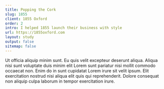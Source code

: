 ```yaml
---
title: Popping the Cork
slug: 1855
client: 1855 Oxford
order: 2
intro: I helped 1855 launch their business with style
url: https://1855oxford.com
layout: study
output: false
sitemap: false
---
```


Ut officia aliquip minim sunt. Eu quis velit excepteur deserunt aliqua. Aliqua nisi sunt voluptate duis minim elit Lorem sunt pariatur nisi mollit commodo occaecat non. Enim do in sunt cupidatat Lorem irure sit velit ipsum. Elit exercitation nostrud nisi aliqua elit quis qui reprehenderit. Dolore consequat non aliquip culpa laborum in tempor exercitation irure.